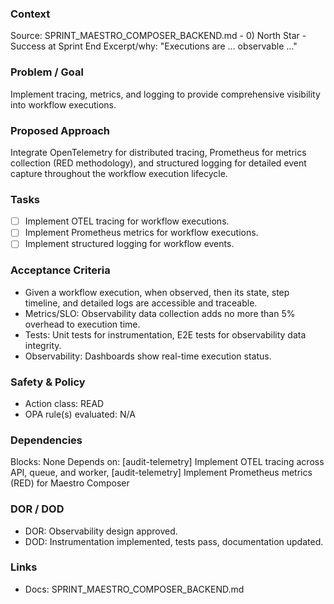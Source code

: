### Context
Source: SPRINT_MAESTRO_COMPOSER_BACKEND.md - 0) North Star - Success at Sprint End
Excerpt/why: "Executions are ... observable ..."

### Problem / Goal
Implement tracing, metrics, and logging to provide comprehensive visibility into workflow executions.

### Proposed Approach
Integrate OpenTelemetry for distributed tracing, Prometheus for metrics collection (RED methodology), and structured logging for detailed event capture throughout the workflow execution lifecycle.

### Tasks
- [ ] Implement OTEL tracing for workflow executions.
- [ ] Implement Prometheus metrics for workflow executions.
- [ ] Implement structured logging for workflow events.

### Acceptance Criteria
- Given a workflow execution, when observed, then its state, step timeline, and detailed logs are accessible and traceable.
- Metrics/SLO: Observability data collection adds no more than 5% overhead to execution time.
- Tests: Unit tests for instrumentation, E2E tests for observability data integrity.
- Observability: Dashboards show real-time execution status.

### Safety & Policy
- Action class: READ
- OPA rule(s) evaluated: N/A

### Dependencies
Blocks: None
Depends on: [audit-telemetry] Implement OTEL tracing across API, queue, and worker, [audit-telemetry] Implement Prometheus metrics (RED) for Maestro Composer

### DOR / DOD
- DOR: Observability design approved.
- DOD: Instrumentation implemented, tests pass, documentation updated.

### Links
- Docs: SPRINT_MAESTRO_COMPOSER_BACKEND.md
